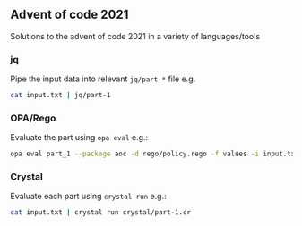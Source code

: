 ## Advent of code 2021

Solutions to the advent of code 2021 in a variety of languages/tools

### jq
Pipe the input data into relevant `jq/part-*` file e.g.
```bash
cat input.txt | jq/part-1
```

### OPA/Rego
Evaluate the part using `opa eval` e.g.:
```bash
opa eval part_1 --package aoc -d rego/policy.rego -f values -i input.txt
```

### Crystal
Evaluate each part using `crystal run` e.g.:
```bash
cat input.txt | crystal run crystal/part-1.cr
```
